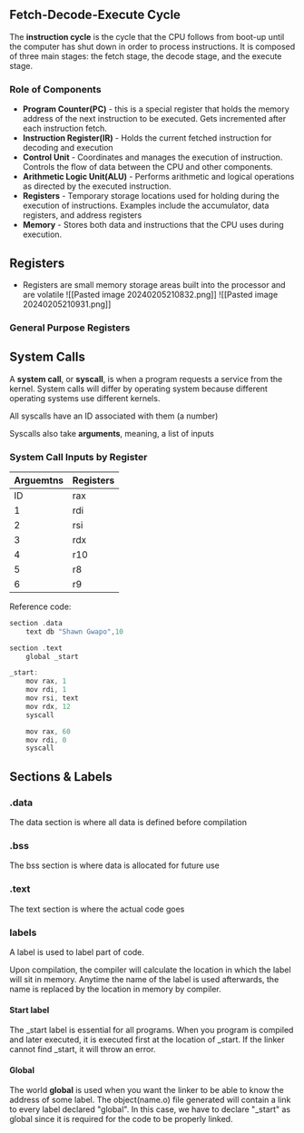 ## Fetch-Decode-Execute Cycle
The **instruction cycle** is the cycle that the CPU follows from boot-up until the computer has shut down in order to process instructions. It is composed of three main stages: the fetch stage, the decode stage, and the execute stage.

### Role of Components
- **Program Counter(PC)** - this is a special register that holds the memory address of the next instruction to be executed. Gets incremented after each instruction fetch.
- **Instruction Register(IR)** - Holds the current fetched instruction for decoding and execution
- **Control Unit** - Coordinates and manages the execution of instruction. Controls the flow of data between the CPU and other components.
- **Arithmetic Logic Unit(ALU)** - Performs arithmetic and logical operations as directed by the executed instruction.
- **Registers** - Temporary storage locations used for holding during the execution of instructions. Examples include the accumulator, data registers, and address registers
- **Memory** - Stores both data and instructions that the CPU uses during execution.


## Registers
- Registers are small memory storage areas built into the processor and are volatile
![[Pasted image 20240205210832.png]]
![[Pasted image 20240205210931.png]]
### General Purpose Registers
## System Calls
A **system call**, or **syscall**, is when a program requests a service from the kernel. System calls will differ by operating system because different operating systems use different kernels. 

All syscalls have an ID associated with them (a number)

Syscalls also take **arguments**, meaning, a list of inputs

### System Call Inputs by Register
| Arguemtns | Registers |
| ---- | ---- |
| ID | rax |
| 1 | rdi |
| 2 | rsi |
| 3 | rdx |
| 4 | r10 |
| 5 | r8 |
| 6 | r9<br> |

Reference code:
```c
section .data
	text db "Shawn Gwapo",10

section .text
	global _start

_start:
	mov rax, 1
	mov rdi, 1
	mov rsi, text
	mov rdx, 12
	syscall

	mov rax, 60
	mov rdi, 0
	syscall
```
## Sections & Labels
### .data
The data section is where all data is defined before compilation

### .bss
The bss section is where data is allocated for future use

### .text
The text section is where the actual code goes


### labels
A label is used to label part of code.

Upon compilation, the compiler will calculate the location in which the label will sit in memory. Anytime the name of the label is used afterwards, the name is replaced by the location in memory by compiler. 
#### Start label
The _start label is essential for all programs. When you program is compiled and later executed, it is executed first at the location of _start. If the linker cannot find _start, it will throw an error.

#### Global
The world **global** is used when you want the linker to be able to know the address of some label. The object(name.o) file generated will contain a link to every label declared "global". In this case, we have to declare "_start" as global since it is required for the code to be properly linked. 
